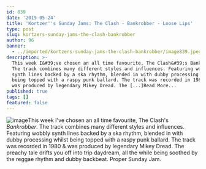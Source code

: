 ```yaml
---
id: 839
date: '2019-05-24'
title: 'Kortzer''s Sunday Jams: The Clash - Bankrobber - Loose Lips'
type: post
slug: kortzers-sunday-jams-the-clash-bankrobber
author: 96
banner:
  - ../imported/kortzers-sunday-jams-the-clash-bankrobber/image839.jpeg
description: >-
  This week I&#39;ve chosen an all time favourite, The Clash&#39;s Bankrobber.
  The track combines many different styles and influences. Featuring wobbly
  synth lines backed by a ska rhythm, blended in with dubby processing whilst
  being topped with a raspy punk ballard. The track was recorded in 1980 &amp;
  was produced by legendary Mikey Dread. The [...]Read More...
published: true
tags: []
featured: false
---
```

![image](../../imported/kortzers-sunday-jams-the-clash-bankrobber/image839.jpeg)This week I've chosen an all time favourite, The Clash's _Bankrobber_. The track combines many different styles and influences. Featuring wobbly synth lines backed by a ska rhythm, blended in with dubby processing whilst being topped with a raspy punk ballard. The track was recorded in 1980 & was produced by legendary Mikey Dread. The preachy tale drifts you off into trip daydream, all the while being soothed by the reggae rhythm and dubby backbeat. Proper Sunday Jam.